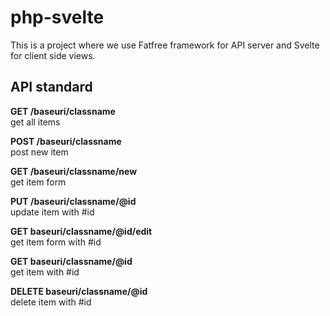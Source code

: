 # php-svelte
This is a project where we use Fatfree framework for API server and Svelte for client side views.

## API standard

**GET /baseuri/classname**   
get all items

**POST /baseuri/classname**     
post new item

**GET /baseuri/classname/new**      
get item form

**PUT /baseuri/classname/@id**       
update item with #id

**GET baseuri/classname/@id/edit**       
get item form with #id

**GET baseuri/classname/@id**  
get item with #id

**DELETE baseuri/classname/@id**     
delete item with #id
